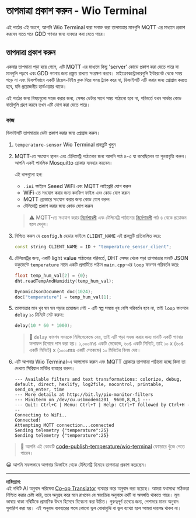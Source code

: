 <!--
CO_OP_TRANSLATOR_METADATA:
{
  "original_hash": "df28cd649cd892bcce034e064913b2f3",
  "translation_date": "2025-08-27T11:07:12+00:00",
  "source_file": "2-farm/lessons/1-predict-plant-growth/wio-terminal-temp-publish.md",
  "language_code": "bn"
}
-->
# তাপমাত্রা প্রকাশ করুন - Wio Terminal

এই পাঠের এই অংশে, আপনি Wio Terminal দ্বারা সনাক্ত করা তাপমাত্রার মানগুলি MQTT এর মাধ্যমে প্রকাশ করবেন যাতে পরে GDD গণনার জন্য ব্যবহার করা যেতে পারে।

## তাপমাত্রা প্রকাশ করুন

একবার তাপমাত্রা পড়া হয়ে গেলে, এটি MQTT এর মাধ্যমে কিছু 'server' কোডে প্রকাশ করা যেতে পারে যা মানগুলি পড়বে এবং GDD গণনার জন্য প্রস্তুত রাখতে সংরক্ষণ করবে। মাইক্রোকন্ট্রোলারগুলি ইন্টারনেট থেকে সময় পড়ে না এবং ডিফল্টভাবে একটি রিয়েল-টাইম ক্লক দিয়ে সময় ট্র্যাক করে না, ডিভাইসটি এটি করার জন্য প্রোগ্রাম করতে হবে, যদি প্রয়োজনীয় হার্ডওয়্যার থাকে।

এই পাঠের জন্য বিষয়গুলো সহজ করার জন্য, সেন্সর ডেটার সাথে সময় পাঠানো হবে না, পরিবর্তে যখন সার্ভার কোড বার্তাগুলি গ্রহণ করবে তখন এটি যোগ করা যেতে পারে।

### কাজ

ডিভাইসটি তাপমাত্রার ডেটা প্রকাশ করার জন্য প্রোগ্রাম করুন।

1. `temperature-sensor` Wio Terminal প্রকল্পটি খুলুন

1. MQTT-তে সংযোগ স্থাপন এবং টেলিমেট্রি পাঠানোর জন্য আপনি পাঠ ৪-এ যা করেছিলেন তা পুনরাবৃত্তি করুন। আপনি একই পাবলিক Mosquitto ব্রোকার ব্যবহার করবেন।

    এই ধাপগুলো হল:

    - `.ini` ফাইলে Seeed WiFi এবং MQTT লাইব্রেরি যোগ করুন
    - WiFi-তে সংযোগ করার জন্য কনফিগ ফাইল এবং কোড যোগ করুন
    - MQTT ব্রোকারে সংযোগ করার জন্য কোড যোগ করুন
    - টেলিমেট্রি প্রকাশ করার জন্য কোড যোগ করুন

    > ⚠️ MQTT-তে সংযোগ করার [নির্দেশাবলী](../../../1-getting-started/lessons/4-connect-internet/wio-terminal-mqtt.md) এবং টেলিমেট্রি পাঠানোর [নির্দেশাবলী](../../../1-getting-started/lessons/4-connect-internet/wio-terminal-telemetry.md) পাঠ ৪ থেকে প্রয়োজন হলে দেখুন।

1. নিশ্চিত করুন যে `config.h` হেডার ফাইলে `CLIENT_NAME` এই প্রকল্পটি প্রতিফলিত করে:

    ```cpp
    const string CLIENT_NAME = ID + "temperature_sensor_client";
    ```

1. টেলিমেট্রির জন্য, একটি light value পাঠানোর পরিবর্তে, DHT সেন্সর থেকে পড়া তাপমাত্রার মানটি JSON ডকুমেন্টে `temperature` নামে একটি প্রপার্টিতে পাঠান `main.cpp`-এর `loop` ফাংশন পরিবর্তন করে:

    ```cpp
    float temp_hum_val[2] = {0};
    dht.readTempAndHumidity(temp_hum_val);

    DynamicJsonDocument doc(1024);
    doc["temperature"] = temp_hum_val[1];
    ```

1. তাপমাত্রার মান খুব ঘন ঘন পড়ার প্রয়োজন নেই - এটি স্বল্প সময়ে খুব বেশি পরিবর্তন হবে না, তাই `loop` ফাংশনে `delay` ১০ মিনিটে সেট করুন:

    ```cpp
    delay(10 * 60 * 1000);
    ```

    > 💁 `delay` ফাংশন সময়কে মিলিসেকেন্ডে নেয়, তাই এটি পড়া সহজ করার জন্য মানটি একটি গণনার ফলাফল হিসাবে পাস করা হয়। ১,০০০ms একটি সেকেন্ডে, ৬০s একটি মিনিটে, তাই ১০ x (৬০s একটি মিনিটে) x (১০০০ms একটি সেকেন্ডে) ১০ মিনিটের বিলম্ব দেয়।

1. এটি আপনার Wio Terminal-এ আপলোড করুন এবং MQTT ব্রোকারে তাপমাত্রা পাঠানো হচ্ছে কিনা তা দেখতে সিরিয়াল মনিটর ব্যবহার করুন।

    ```output
    --- Available filters and text transformations: colorize, debug, default, direct, hexlify, log2file, nocontrol, printable, send_on_enter, time
    --- More details at http://bit.ly/pio-monitor-filters
    --- Miniterm on /dev/cu.usbmodem1201  9600,8,N,1 ---
    --- Quit: Ctrl+C | Menu: Ctrl+T | Help: Ctrl+T followed by Ctrl+H ---
    Connecting to WiFi..
    Connected!
    Attempting MQTT connection...connected
    Sending telemetry {"temperature":25}
    Sending telemetry {"temperature":25}
    ```

> 💁 আপনি এই কোডটি [code-publish-temperature/wio-terminal](../../../../../2-farm/lessons/1-predict-plant-growth/code-publish-temperature/wio-terminal) ফোল্ডারে খুঁজে পেতে পারেন।

😀 আপনি সফলভাবে আপনার ডিভাইস থেকে টেলিমেট্রি হিসাবে তাপমাত্রা প্রকাশ করেছেন।

---

**দাবিত্যাগ**:  
এই নথিটি AI অনুবাদ পরিষেবা [Co-op Translator](https://github.com/Azure/co-op-translator) ব্যবহার করে অনুবাদ করা হয়েছে। আমরা যথাসাধ্য সঠিকতা নিশ্চিত করার চেষ্টা করি, তবে অনুগ্রহ করে মনে রাখবেন যে স্বয়ংক্রিয় অনুবাদে ত্রুটি বা অসঙ্গতি থাকতে পারে। মূল ভাষায় থাকা নথিটিকে প্রামাণিক উৎস হিসেবে বিবেচনা করা উচিত। গুরুত্বপূর্ণ তথ্যের জন্য, পেশাদার মানব অনুবাদ সুপারিশ করা হয়। এই অনুবাদ ব্যবহারের ফলে কোনো ভুল বোঝাবুঝি বা ভুল ব্যাখ্যা হলে আমরা দায়বদ্ধ থাকব না।